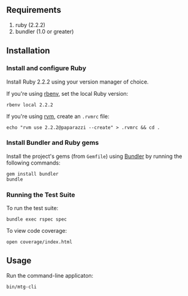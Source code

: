 ## Requirements

1. ruby (2.2.2)
2. bundler (1.0 or greater)

## Installation

### Install and configure Ruby

Install Ruby 2.2.2 using your version manager of choice.

If you're using [rbenv](https://github.com/sstephenson/rbenv), set the local Ruby version:

```
rbenv local 2.2.2
```

If you're using [rvm](https://rvm.io/), create an `.rvmrc` file:

```
echo "rvm use 2.2.2@paparazzi --create" > .rvmrc && cd .
```

### Install Bundler and Ruby gems

Install the project's gems (from `Gemfile`) using [Bundler](http://bundler.io/) by running the following commands:

```
gem install bundler
bundle
```

### Running the Test Suite

To run the test suite:
```
bundle exec rspec spec
```

To view code coverage:
```
open coverage/index.html
```

## Usage

Run the command-line applicaton:
```
bin/mtg-cli
```
